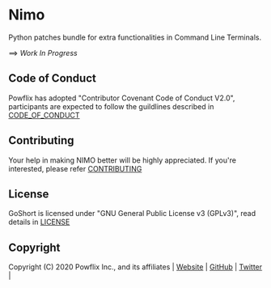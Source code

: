 # Nimo
Python patches bundle for extra functionalities in Command Line Terminals.

==> *Work In Progress*

## Code of Conduct

Powflix has adopted "Contributor Covenant Code of Conduct V2.0", participants are expected to follow the guildlines described in [CODE_OF_CONDUCT](https://github.com/powflix/goshort/blob/master/CODE_OF_CONDUCT.md)

## Contributing

Your help in making NIMO better will be highly appreciated. If you're interested, please refer [CONTRIBUTING](https://github.com/powflix/nimo/blob/master/CONTRIBUTING.md)

## License

GoShort is licensed under "GNU General Public License v3 (GPLv3)", read details in [LICENSE](https://github.com/powflix/nimo/blob/master/LICENSE)

## Copyright

Copyright (C) 2020 Powflix Inc., and its affiliates | [Website](http://powflix.live) | [GitHub](https://github.com/powflix) | [Twitter](https://twitter.com/powflix) |
